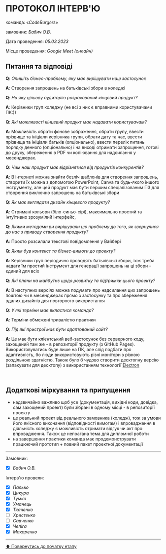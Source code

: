 # ПРОТОКОЛ ІНТЕРВ'Ю

команда: «*CodeBurgers*»

замовник:  *Бабич О.В.*

Дата проведення: *05.03.2023*

Місце проведення: *Google Meet (онлайн)*

## Питання та відповіді

**Q**: *Опишіть бізнес-проблему, яку має вирішувати наш застосунок*

**A**: Створення запрошень на батьківські збори в коледжі

**Q**: *На яку цільову аудиторію розрахований кінцевий продукт?*

**A**: Керівники груп коледжу (не всі з них є вправними користувачами ПК:)) 

**Q**: *Які можливості кінцевий продукт має надавати користувачам?*

**A**: Можливість обрати фонове зображення, обрати групу, ввести прізвище та ініціали керівника групи, обрати дату та час, ввести прізвища та ініціали батьків (опціонально), ввести перелік питань порядку денного (опціонально) і на виході отримати запрощення, готові до друку, збереження в PDF чи копіювання для надсилання у месенджерах.

**Q**: *Чим наш продукт має відрізнятися від продуктів конкурентів?*

**A**: В інтернеті можна знайти безліч шаблонів для створення запрошень, створити їх можна з допомогою PowerPoint, Canva та будь-якого іншого інструменту, але цей продукт має бути першим спеціалізованим ПЗ для створення виключно запрошень на батьківські збори 

**Q**: *Як має виглядати дизайн кінцевого продукту?*

**A**: Стримані кольори (біло-синьо-сірі), максимально простий та інтуїтивно зрозумілий інтерфейс, 

**Q**: *Якими методами ви вирішували цю проблему до того, як звернулися до нас з приводу створення продукту?*

**A**: Просто розсилали текстові повідомлення у Вайбері 

**Q**: *Яким був контекст та бізнес-вимоги до проекту?*

**A**: Керівники груп періодично проводять батьківські збори, тож треба надати їм простий інструмент для генерації запрошень на ці збори - єдиний для всіх 

**Q**: *Які плани на майбутнє щодо розвитку та підтримки цього проекту?*

**A**: В наступних версіях можна подумати про надсилання цих запрошень поштою чи в месенджерах прямо з застосунку та про збереження вдалих дизайнів для повторного використання

**Q**: *У які терміни має вкластися команда?*

**A**: Терміни обмежені тривалістю практики 

**Q**: *Під які пристрої має бути адаптований сайт?*

**A**: Це має бути клієнтський веб-застосунок без серверного коду, захощений там же - в репозиторії продукту (з GitHub Pages). Використовуватись буде лише на ПК, але слід подбати про адаптивність, бо люди використовують різні монітори з різною роздільною здатністю. Також було б чудово створити десктопну версію (запакувати для десктопу) з використанням технології [Electron](https://www.electronjs.org/ru/)

<br>

## Додаткові міркування та припущення
* надзвичайно важливо щоб усе (документація, вихідні коди, довідка, сам захощений проект) були зібрані в одному місці - в репозиторії проекту
* це реальний проект від реального замовника (коледж), тож за умови його якісного виконання (відповідності вимогам) і впровадження в діяльність коледжу є можливість отримати відгук чи акт про впровадження. Також це непоагана тема для дипломної роботи
* на завершення практики команда має продемонструвати працюючий прототип + повний пакет проектної документації

---
Замовник: 		
- [x] *Бабич О.В.*

Інтерв'ю провели:			

- [x] *Палько*
- [x] *Цикура*
- [x] *Тумко*
- [x] *Уманець*
- [x] *Ткаченко*
- [ ] *Христенко*
- [ ] *Савченко* 
- [x] *Чепіга*
- [x] *Макаренко*

---
[:arrow_up: Повернутись до початку етапу](/docs/1.Envisioning/README.md)

